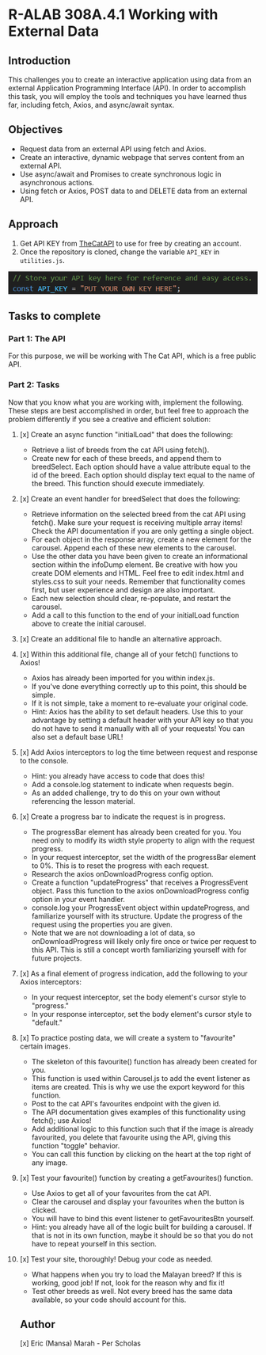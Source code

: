 # R-ALAB 308A.4.1 Working with External Data

## Introduction
This challenges you to create an interactive application using data from an external Application Programming Interface (API). In order to accomplish this task, you will employ the tools and techniques you have learned thus far, including fetch, Axios, and async/await syntax.

## Objectives
* Request data from an external API using fetch and Axios.
* Create an interactive, dynamic webpage that serves content from an external API.
* Use async/await and Promises to create synchronous logic in asynchronous actions.
* Using fetch or Axios, POST data to and DELETE data from an external API.

## Approach
1. Get API KEY from [TheCatAPI](https://thecatapi.com/) to use for free by creating an account. 
2. Once the repository is cloned, change the variable `API_KEY` in `utilities.js`.

![API Key place](/key_placing.png "Place in utilities.js")

## Tasks to complete

### Part 1: The API
For this purpose, we will be working with The Cat API, which is a free public API.

### Part 2: Tasks
Now that you know what you are working with, implement the following. These steps are best accomplished in order, but feel free to approach the problem differently if you see a creative and efficient solution:
1. [x] Create an async function "initialLoad" that does the following:
    * Retrieve a list of breeds from the cat API using fetch().
    * Create new <options> for each of these breeds, and append them to breedSelect.
        Each option should have a value attribute equal to the id of the breed.
        Each option should display text equal to the name of the breed.
        This function should execute immediately.

2. [x] Create an event handler for breedSelect that does the following:
    * Retrieve information on the selected breed from the cat API using fetch().
        Make sure your request is receiving multiple array items!
        Check the API documentation if you are only getting a single object.
    * For each object in the response array, create a new element for the carousel.
        Append each of these new elements to the carousel.
    * Use the other data you have been given to create an informational section within the infoDump element.
        Be creative with how you create DOM elements and HTML.
        Feel free to edit index.html and styles.css to suit your needs.
        Remember that functionality comes first, but user experience and design are also important.
    * Each new selection should clear, re-populate, and restart the carousel.
    * Add a call to this function to the end of your initialLoad function above to create the initial carousel.

3. [x] Create an additional file to handle an alternative approach.

4. [x] Within this additional file, change all of your fetch() functions to Axios!
    * Axios has already been imported for you within index.js.
    * If you've done everything correctly up to this point, this should be simple.
    * If it is not simple, take a moment to re-evaluate your original code.
    * Hint: Axios has the ability to set default headers. Use this to your advantage by setting a default header with your API key so that you do not have to send it manually with all of your requests! You can also set a default base URL!

5. [x] Add Axios interceptors to log the time between request and response to the console.
    * Hint: you already have access to code that does this!
    * Add a console.log statement to indicate when requests begin.
    * As an added challenge, try to do this on your own without referencing the lesson material.

6. [x] Create a progress bar to indicate the request is in progress.
    * The progressBar element has already been created for you.
        You need only to modify its width style property to align with the request progress.
    * In your request interceptor, set the width of the progressBar element to 0%.
        This is to reset the progress with each request.
    * Research the axios onDownloadProgress config option.
    * Create a function "updateProgress" that receives a ProgressEvent object.
        Pass this function to the axios onDownloadProgress config option in your event handler.
    * console.log your ProgressEvent object within updateProgress, and familiarize yourself with its structure.
        Update the progress of the request using the properties you are given.
    * Note that we are not downloading a lot of data, so onDownloadProgress will likely only fire once or twice per request to this API. This is still a concept worth familiarizing yourself with for future projects.

7. [x] As a final element of progress indication, add the following to your Axios interceptors:
    * In your request interceptor, set the body element's cursor style to "progress."
    * In your response interceptor, set the body element's cursor style to "default."

8. [x] To practice posting data, we will create a system to "favourite" certain images.
    * The skeleton of this favourite() function has already been created for you.
    * This function is used within Carousel.js to add the event listener as items are created.
        This is why we use the export keyword for this function.
    * Post to the cat API's favourites endpoint with the given id.
    * The API documentation gives examples of this functionality using fetch(); use Axios!
    * Add additional logic to this function such that if the image is already favourited, you delete that favourite using the API, giving this function "toggle" behavior.
    * You can call this function by clicking on the heart at the top right of any image.

9. [x] Test your favourite() function by creating a getFavourites() function.
    * Use Axios to get all of your favourites from the cat API.
    * Clear the carousel and display your favourites when the button is clicked.
    * You will have to bind this event listener to getFavouritesBtn yourself.
    * Hint: you already have all of the logic built for building a carousel. If that is not in its own function, maybe it should be so that you do not have to repeat yourself in this section.

10. [x] Test your site, thoroughly! Debug your code as needed.
    * What happens when you try to load the Malayan breed?
        If this is working, good job! If not, look for the reason why and fix it!
    * Test other breeds as well. Not every breed has the same data available, so your code should account for this.

    ## Author
    [x] Eric (Mansa) Marah - Per Scholas